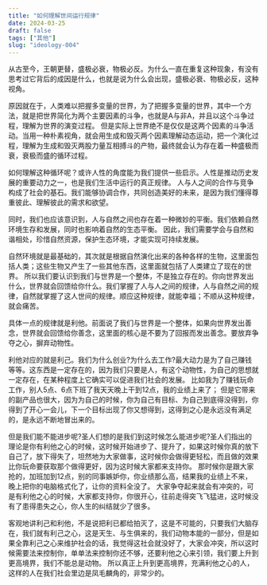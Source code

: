```yaml
---
title: "如何理解世间运行规律"
date: 2024-03-25
draft: false
tags: ["其他"]
slug: "ideology-004"
---
```


从古至今，王朝更替，盛极必衰，物极必反。为什么一直在重复这种现象，有没有思考过它背后的成因是什么，也就是说为什么会出现，盛极必衰、物极必反，这种视角。

原因就在于，人类难以把握多变量的世界，为了把握多变量的世界，其中一个方法，就是把世界简化为两个主要因素的斗争，也就是A与非A，并且以这个斗争过程，理解为世界的演变过程。
但是实际上世界绝不是仅仅是这两个因素的斗争活动。当用一种朴素视角，就会用生成和毁灭两个因素理解动态运动，把一个演化过程，理解为生成和毁灭两股力量互相搏斗的产物，最终就会认为存在着一种盛极而衰，衰极而盛的循环过程。

如何理解这种循环呢？或许人性的角度能为我们提供一些启示。人性是推动历史发展的重要动力之一，也是我们生活中运行的真正规律。
人与人之间的合作与竞争构成了社会的基石。我们能够协调合作，共同创造美好的未来，是因为我们懂得尊重彼此、理解彼此的需求和欲望。

同时，我们也应该意识到，人与自然之间也存在着一种微妙的平衡。我们依赖自然环境生存和发展，同时也影响着自然的生态平衡。
因此，我们需要学会与自然和谐相处，珍惜自然资源，保护生态环境，才能实现可持续发展。

自然环境就是最基础的，其次就是根据自然演化出来的各种各样的生物，这里面包括人类；这些生物又产生了一些其他东西，这里面就包括了人类建立了现在的世界。
所以我们要认识到我们与世界是一个整体，不是独立存在的。你向世界发出什么，世界就会回馈给你什么。我们掌握了人与人之间的规律，人与自然之间的规律，自然就掌握了这人世间的规律。顺应这种规律，就能幸福；不顺从这种规律，就会痛苦。

具体一点的规律就是利他。前面说了我们与世界是一个整体，如果向世界发出善念，世界就会回馈给你善念，这里面的核心是不要为了回报而发出善念。要放弃争夺之心，摒弃动物性。

利他对应的就是利己。我们为什么创业?为什么去工作?最大动力是为了自己赚钱等等。这东西是一定存在的，因为我们只要是人，有这个动物性，为自己的思想就一定存在，在某种程度上它确实可以促进我们社会的发展。
比如我为了赚钱玩命工作，别人5点、6点下班了我天天晚上干到12点，我的业绩上来了；
但是它带来的副产品也很大，因为为自己的时候，你为自己有目标、为自己到底得没得到，你得到了开心一会儿，下一个目标出现了你又想得到，这得到之心是永远没有满足的，是永远不断地冒出来的。

但是我们能不能进步呢?圣人们想的是我们到这时候怎么能进步呢?圣人们指出的理论是你有利他之心的时候，这时候开始进步了、提升了，如果这时候你真的放下自己了，放下得失了，坦然地为大家做事，这时候你会做得更轻松，而且做的效果比你玩命要获取那个做得更好，因为这时候大家都来支持你。
那时候你是跟大家抢的，加班加到12点，别的同事嫉妒你，你业绩那么高，结果我的业绩上不来，晚上把你的电脑格式化了，让你的资料全没了。
大家争夺起来就会有冲突的，可是有利他之心的时候，大家都支持你，你很开心，往前走得突飞飞猛进，这时候没有了患得患失之心，你人生的纠结就少了很多。

客观地讲利己和利他，不是说把利已都给拍灭了，这是不可能的，只要我们大脑存在，我们就有利己之心，这是天生、与生俱来的，我们动物本能的一部分，但是如果全靠利己之心来维护社会的话，我觉得这社会就没好了，大家会冲突，所以这时候需要法来控制你，单单法来控制你还不够，还要利他之心来引领，我们要上升到更高境界，我们不能总是动物。
所以真正上升到更高境界，充满利他之心的人，这样的人在我们社会里边是凤毛麟角的，非常少的。

